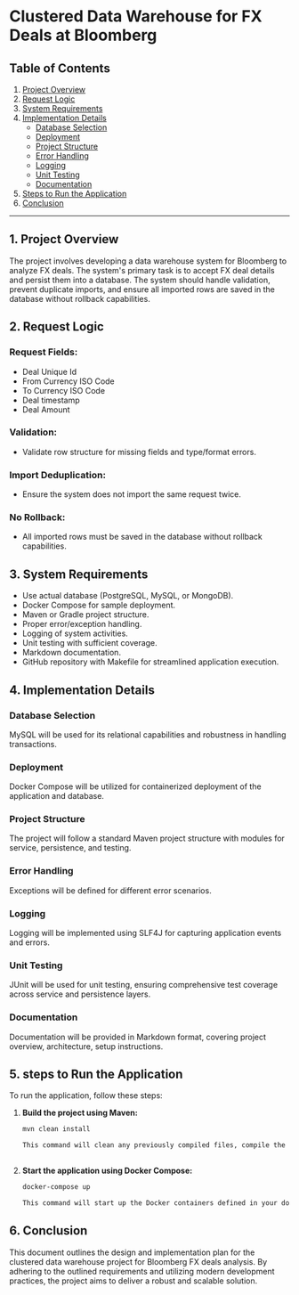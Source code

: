 # Clustered Data Warehouse for FX Deals at Bloomberg

## Table of Contents

1. [Project Overview](#project-overview)
2. [Request Logic](#request-logic)
3. [System Requirements](#system-requirements)
4. [Implementation Details](#implementation-details)
   - [Database Selection](#database-selection)
   - [Deployment](#deployment)
   - [Project Structure](#project-structure)
   - [Error Handling](#error-handling)
   - [Logging](#logging)
   - [Unit Testing](#unit-testing)
   - [Documentation](#documentation)
5. [Steps to Run the Application](#steps-to-run-the-application)
6. [Conclusion](#conclusion)

---

## 1. Project Overview <a id="project-overview"></a>

The project involves developing a data warehouse system for Bloomberg to analyze FX deals. The system's primary task is to accept FX deal details and persist them into a database. The system should handle validation, prevent duplicate imports, and ensure all imported rows are saved in the database without rollback capabilities.

## 2. Request Logic <a id="request-logic"></a>

### Request Fields:
- Deal Unique Id
- From Currency ISO Code
- To Currency ISO Code
- Deal timestamp
- Deal Amount 

### Validation:
- Validate row structure for missing fields and type/format errors.

### Import Deduplication:
- Ensure the system does not import the same request twice.

### No Rollback:
- All imported rows must be saved in the database without rollback capabilities.

## 3. System Requirements <a id="system-requirements"></a>

- Use actual database (PostgreSQL, MySQL, or MongoDB).
- Docker Compose for sample deployment.
- Maven or Gradle project structure.
- Proper error/exception handling.
- Logging of system activities.
- Unit testing with sufficient coverage.
- Markdown documentation.
- GitHub repository with Makefile for streamlined application execution.

## 4. Implementation Details <a id="implementation-details"></a>

### Database Selection <a id="database-selection"></a>

MySQL will be used for its relational capabilities and robustness in handling transactions.

### Deployment <a id="deployment"></a>

Docker Compose will be utilized for containerized deployment of the application and database.

### Project Structure <a id="project-structure"></a>

The project will follow a standard Maven project structure with modules for service, persistence, and testing.

### Error Handling <a id="error-handling"></a>

Exceptions will be defined for different error scenarios.

### Logging <a id="logging"></a>

Logging will be implemented using SLF4J for capturing application events and errors.

### Unit Testing <a id="unit-testing"></a>

JUnit will be used for unit testing, ensuring comprehensive test coverage across service and persistence layers.

### Documentation <a id="documentation"></a>

Documentation will be provided in Markdown format, covering project overview, architecture, setup instructions.

## 5. steps to Run the Application <a id="steps to Run the Application"></a>

To run the application, follow these steps:

1. **Build the project using Maven:**
   ```bash
   mvn clean install
   
   This command will clean any previously compiled files, compile the project, run tests, and package the application into a JAR file.
      
2. **Start the application using Docker Compose:**
   ```bash
   docker-compose up

   This command will start up the Docker containers defined in your docker-compose.yml file. Ensure Docker is installed and running on your machine before executing this command.

## 6. Conclusion <a id="conclusion"></a>

This document outlines the design and implementation plan for the clustered data warehouse project for Bloomberg FX deals analysis. By adhering to the outlined requirements and utilizing modern development practices, the project aims to deliver a robust and scalable solution.
